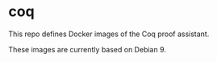 # coq

This repo defines Docker images of the Coq proof assistant.

These images are currently based on Debian 9.
